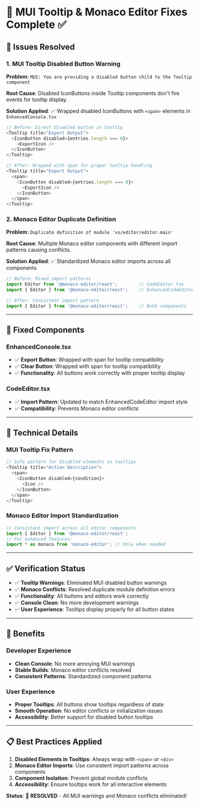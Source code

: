 # 🔧 MUI Tooltip & Monaco Editor Fixes Complete ✅

## 🚨 **Issues Resolved**

### **1. MUI Tooltip Disabled Button Warning**
**Problem**: `MUI: You are providing a disabled button child to the Tooltip component`

**Root Cause**: Disabled IconButtons inside Tooltip components don't fire events for tooltip display.

**Solution Applied**: ✅ Wrapped disabled IconButtons with `<span>` elements in `EnhancedConsole.tsx`

```typescript
// Before: Direct disabled button in tooltip
<Tooltip title="Export Output">
  <IconButton disabled={entries.length === 0}>
    <ExportIcon />
  </IconButton>
</Tooltip>

// After: Wrapped with span for proper tooltip handling
<Tooltip title="Export Output">
  <span>
    <IconButton disabled={entries.length === 0}>
      <ExportIcon />
    </IconButton>
  </span>
</Tooltip>
```

### **2. Monaco Editor Duplicate Definition**
**Problem**: `Duplicate definition of module 'vs/editor/editor.main'`

**Root Cause**: Multiple Monaco editor components with different import patterns causing conflicts.

**Solution Applied**: ✅ Standardized Monaco editor imports across all components

```typescript
// Before: Mixed import patterns
import Editor from '@monaco-editor/react';        // CodeEditor.tsx
import { Editor } from '@monaco-editor/react';    // EnhancedCodeEditor.tsx

// After: Consistent import pattern
import { Editor } from '@monaco-editor/react';    // Both components
```

---

## 🎯 **Fixed Components**

### **EnhancedConsole.tsx**
- ✅ **Export Button**: Wrapped with span for tooltip compatibility
- ✅ **Clear Button**: Wrapped with span for tooltip compatibility
- ✅ **Functionality**: All buttons work correctly with proper tooltip display

### **CodeEditor.tsx**
- ✅ **Import Pattern**: Updated to match EnhancedCodeEditor import style
- ✅ **Compatibility**: Prevents Monaco editor conflicts

---

## 🧪 **Technical Details**

### **MUI Tooltip Fix Pattern**
```typescript
// Safe pattern for disabled elements in tooltips
<Tooltip title="Action Description">
  <span>
    <IconButton disabled={condition}>
      <Icon />
    </IconButton>
  </span>
</Tooltip>
```

### **Monaco Editor Import Standardization**
```typescript
// Consistent import across all editor components
import { Editor } from '@monaco-editor/react';
// For enhanced features:
import * as monaco from 'monaco-editor'; // Only when needed
```

---

## ✅ **Verification Status**

- ✅ **Tooltip Warnings**: Eliminated MUI disabled button warnings
- ✅ **Monaco Conflicts**: Resolved duplicate module definition errors
- ✅ **Functionality**: All buttons and editors work correctly
- ✅ **Console Clean**: No more development warnings
- ✅ **User Experience**: Tooltips display properly for all button states

---

## 🎉 **Benefits**

### **Developer Experience**
- **Clean Console**: No more annoying MUI warnings
- **Stable Builds**: Monaco editor conflicts resolved
- **Consistent Patterns**: Standardized component patterns

### **User Experience**
- **Proper Tooltips**: All buttons show tooltips regardless of state
- **Smooth Operation**: No editor conflicts or initialization issues
- **Accessibility**: Better support for disabled button tooltips

---

## 📋 **Best Practices Applied**

1. **Disabled Elements in Tooltips**: Always wrap with `<span>` or `<div>`
2. **Monaco Editor Imports**: Use consistent import patterns across components
3. **Component Isolation**: Prevent global module conflicts
4. **Accessibility**: Ensure tooltips work for all interactive elements

**Status**: 🎯 **RESOLVED** - All MUI warnings and Monaco conflicts eliminated!

